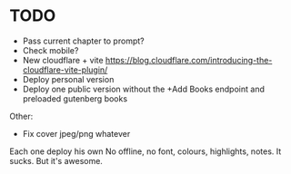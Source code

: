 # TODO

- Pass current chapter to prompt?
- Check mobile?
- New cloudflare + vite https://blog.cloudflare.com/introducing-the-cloudflare-vite-plugin/
- Deploy personal version
- Deploy one public version without the +Add Books endpoint and preloaded gutenberg books


Other:
- Fix cover jpeg/png whatever


Each one deploy his own
No offline, no font, colours, highlights, notes. It sucks. But it's awesome.